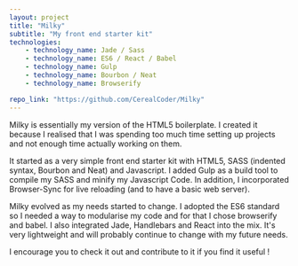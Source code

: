 ```yaml
---
layout: project
title: "Milky"
subtitle: "My front end starter kit"
technologies:
    - technology_name: Jade / Sass
    - technology_name: ES6 / React / Babel
    - technology_name: Gulp
    - technology_name: Bourbon / Neat
    - technology_name: Browserify

repo_link: "https://github.com/CerealCoder/Milky"
---
```


Milky is essentially my version of the HTML5 boilerplate. I created it because I realised that I was spending too much time setting up projects and not enough time actually working on them.

It started as a very simple front end starter kit with HTML5, SASS (indented syntax, Bourbon and Neat) and Javascript. I added Gulp as a build tool to compile my SASS and minify my Javascript Code. In addition, I incorporated Browser-Sync for live reloading (and to have a basic web server).

Milky evolved as my needs started to change. I adopted the ES6 standard so I needed a way to modularise my code and for that I chose browserify and babel. I also integrated Jade, Handlebars and React into the mix. It's very lightweight and will probably continue to change with my future needs.

I encourage you to check it out and contribute to it if you find it useful !

